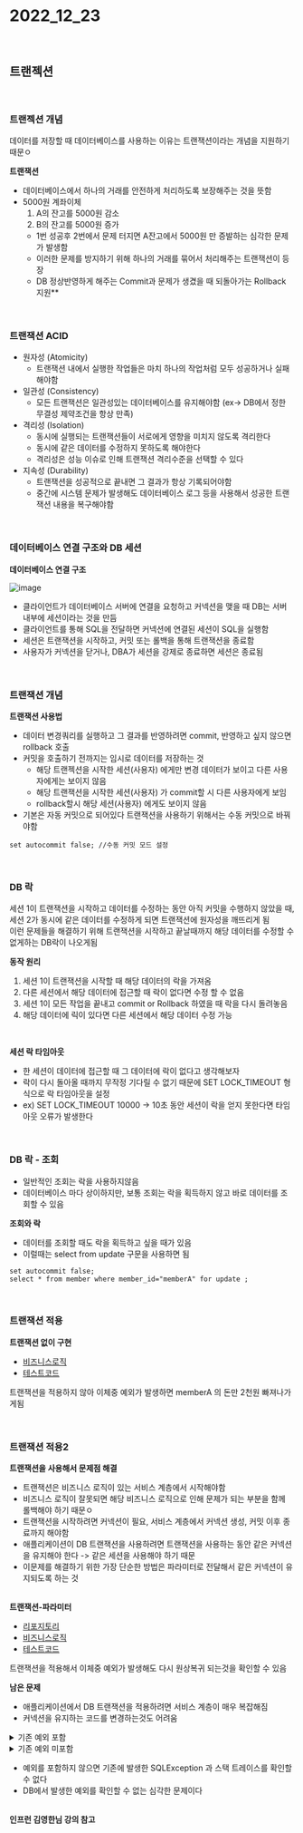 # 2022_12_23

</br>

## 트랜젝션

</br>

### 트랜젝션 개념

데이터를 저장할 때 데이터베이스를 사용하는 이유는 트랜잭션이라는 개념을 지원하기 때문ㅇ

**트랜잭션**

-   데이터베이스에서 하나의 거래를 안전하게 처리하도록 보장해주는 것을 뜻함
-   5000원 계좌이체
    1.  A의 잔고를 5000원 감소
    2.  B의 잔고를 5000원 증가
    -   1번 성공후 2번에서 문제 터지면 A잔고에서 5000원 만 증발하는 심각한 문제가 발생함
    -   이러한 문제를 방지하기 위해 하나의 거래를 묶어서 처리해주는 트랜잭션이 등장
    -   DB 정상반영하게 해주는 Commit과 문제가 생겼을 때 되돌아가는 Rollback 지원\*\*

</br>

### <b>트랜잭션 ACID </b>

-   원자성 (Atomicity)
    -   트랜잭션 내에서 실행한 작업들은 마치 하나의 작업처럼 모두 성공하거나 실패해야함
-   일관성 (Consistency)
    -   모든 트랜잭션은 일관성있는 데이터베이스를 유지해야함 (ex-> DB에서 정한 무결성 제약조건을 항상 만족)
-   격리성 (Isolation)
    -   동시에 실행되는 트랜잭션들이 서로에게 영향을 미치지 않도록 격리한다
    -   동시에 같은 데이터를 수정하지 못하도록 해야한다
    -   격리성은 성능 이슈로 인해 트랜잭션 격리수준을 선택할 수 있다
-   지속성 (Durability)
    -   트랜잭션을 성공적으로 끝내면 그 결과가 항상 기록되어야함
    -   중간에 시스템 문제가 발생해도 데이터베이스 로그 등을 사용해서 성공한 트랜잭션 내용을 복구해야함

</br>

### <b>데이터베이스 연결 구조와 DB 세션</b>

**데이터베이스 연결 구조**

![image](https://user-images.githubusercontent.com/96561194/209260178-5a868250-7e75-480e-8fbb-02af0bde13d3.png)

-   클라이언트가 데이터베이스 서버에 연결을 요청하고 커넥션을 맺을 때 DB는 서버 내부에 세션이라는 것을 만듬
-   클라이언트를 통해 SQL을 전달하면 커넥션에 연결된 세션이 SQL을 실행함
-   세션은 트랜잭션을 시작하고, 커밋 또는 롤백을 통해 트랜잭션을 종료함
-   사용자가 커넥션을 닫거나, DBA가 세션을 강제로 종료하면 세션은 종료됨

</br>

### <b>트랜잭션 개념 </b>

**트랜잭션 사용법**

-   데이터 변경쿼리를 실행하고 그 결과를 반영하려면 commit, 반영하고 싶지 않으면 rollback 호출
-   커밋을 호출하기 전까지는 임시로 데이터를 저장하는 것
    -   해당 트랜젝션을 시작한 세션(사용자) 에게만 변경 데이터가 보이고 다른 사용자에게는 보이지 않음
    -   해당 트랜잭션을 시작한 세션(사용자) 가 commit할 시 다른 사용자에게 보임
    -   rollback할시 해당 세션(사용자) 에게도 보이지 않음
-   기본은 자동 커밋으로 되어있다 트랜잭션을 사용하기 위해서는 수동 커밋으로 바꿔야함

```
set autocommit false; //수동 커밋 모드 설정
```

</br>

### <b>DB 락 </b>

세션 1이 트랜잭션을 시작하고 데이터를 수정하는 동안 아직 커밋을 수행하지 않았을 때, </br>
세션 2가 동시에 같은 데이터를 수정하게 되면 트랜잭션에 원자성을 깨뜨리게 됨 </br>
이런 문제들을 해결하기 위해 트랜잭션을 시작하고 끝날때까지 해당 데이터를 수정할 수 없게하는 DB락이 나오게됨 </br>

<b>동작 원리</b>

1.  세션 1이 트랜잭션을 시작할 때 해당 데이터의 락을 가져옴
2.  다른 세션에서 해당 데이터에 접근할 때 락이 없다면 수정 할 수 없음
3.  세션 1이 모든 작업을 끝내고 commit or Rollback 하였을 때 락을 다시 돌려놓음
4.  해당 데이터에 릭이 있다면 다른 세션에서 해당 데이터 수정 가능

</br>

<b>세션 락 타임아웃 </b>

-   한 세션이 데이터에 접근할 때 그 데이터에 락이 없다고 생각해보자
-   락이 다시 돌아올 때까지 무작정 기다릴 수 없기 때문에 SET LOCK_TIMEOUT <milliseconds> 형식으로 락 타임아웃을 설정
-   ex) SET LOCK_TIMEOUT 10000 -> 10초 동안 세션이 락을 얻지 못한다면 타임아웃 오류가 발생한다

<br>

### <b>DB 락 - 조회 </b>

-   일반적인 조회는 락을 사용하지않음
-   데이터베이스 마다 상이하지만, 보통 조회는 락을 획득하지 않고 바로 데이터를 조회할 수 있음

<b>조회와 락</b>

-   데이터를 조회할 때도 락을 획득하고 싶을 때가 있음
-   이럴때는 select from update 구문을 사용하면 됨

```
set autocommit false;
select * from member where member_id="memberA" for update ;
```

</br>

### <b>트랜잭션 적용</b>

<b> 트랜잭션 없이 구현 </b>

-   [비즈니스로직](./code/MemberServiceV1.java)
-   [테스트코드](./code/MemberServiceV1Test.java)

트랜잭션을 적용하지 않아 이체중 예외가 발생하면 memberA 의 돈만 2천원 빠져나가게됨

</br>

### <b>트랜잭션 적용2</b>

<b> 트랜잭션을 사용해서 문제점 해결 </b>

-   트랜잭션은 비즈니스 로직이 있는 서비스 계층에서 시작해야함
-   비즈니스 로직이 잘못되면 해당 비즈니스 로직으로 인해 문제가 되는 부분을 함께 롤백해야 하기 때문ㅇ
-   트랜잭션을 시작하려면 커넥션이 필요, 서비스 계층에서 커넥션 생성, 커밋 이후 종료까지 해야함
-   애플리케이션이 DB 트랜잭션을 사용하려면 트랜잭션을 사용하는 동안 같은 커넥션을 유지해야 한다 -> 같은 세션을 사용해야 하기 때문
-   이문제를 해결하기 위한 가장 단순한 방법은 파라미터로 전달해서 같은 커넥션이 유지되도록 하는 것

</br>
<b>트랜잭션-파라미터</b>

-   [리포지토리](./code/MemberRepositoryV2.java)
-   [비즈니스로직](./code/MemberServiceV2.java)
-   [테스트코드](./code/MemberServiceV2Test.java)

트랜잭션을 적용해서 이체중 예외가 발생해도 다시 원상복귀 되는것을 확인할 수 있음

<b> 남은 문제 </b>

-   애플리케이션에서 DB 트랜잭션을 적용하려면 서비스 계층이 매우 복잡해짐
-   커넥션을 유지하는 코드를 변경하는것도 어려움

<details>
    <summary>기존 예외 포함</summary>
    
    13:10:45.626 [Test worker] INFO hello.jdbc.exception.basic.UncheckedAppTest - 
    ex
    hello.jdbc.exception.basic.UncheckedAppTest$RuntimeSQLException: 
    java.sql.SQLException: ex
    at 
    hello.jdbc.exception.basic.UncheckedAppTest$Repository.call(UncheckedAppTest.ja
    va:61)
    at 
    hello.jdbc.exception.basic.UncheckedAppTest$Service.logic(UncheckedAppTest.java
    :45)
    at 
    hello.jdbc.exception.basic.UncheckedAppTest$Controller.request(UncheckedAppTest
    .java:35)
    at 
    hello.jdbc.exception.basic.UncheckedAppTest.printEx(UncheckedAppTest.java:24)
    Caused by: java.sql.SQLException: ex
    at 
    hello.jdbc.exception.basic.UncheckedAppTest$Repository.runSQL(UncheckedAppTest.
    java:66)
    at 
    hello.jdbc.exception.basic.UncheckedAppTest$Repository.call(UncheckedAppTest.ja
    va:59)

</details>

<details>
    <summary>기존 예외 미포함</summary>
    
    [Test worker] INFO hello.jdbc.exception.basic.UncheckedAppTest - ex
    hello.jdbc.exception.basic.UncheckedAppTest$RuntimeSQLException: null
    at 
    hello.jdbc.exception.basic.UncheckedAppTest$Repository.call(UncheckedAppTest.ja
    va:61)
    at 
    hello.jdbc.exception.basic.UncheckedAppTest$Service.logic(UncheckedAppTest.java
    :45)
    
</details>

-   예외를 포함하지 않으면 기존에 발생한 SQLException 과 스택 트레이스를 확인할 수 없다
-   DB에서 발생한 예외를 확인할 수 없는 심각한 문제이다

</br>
<b>인프런 김영한님 강의 참고</b>
